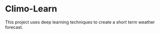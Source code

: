 Climo-Learn
===========

This project uses deep learning techniques to create a short term weather forecast. 
